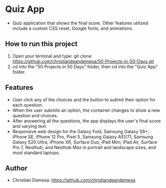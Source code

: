 # Quiz App

-   Quiz application that shows the final score. Other features utilized include a custom CSS reset, Google fonts, and animations.

## How to run this project

1. Open your terminal and type: git clone https://github.com/christiandeandemesa/50-Projects-in-50-Days.git
2. cd into the "50 Projects in 50 Days" folder, then cd into the "Quiz App" folder.

## Features

-   User click any of the choices and the button to submit their option for each question.
-   When the user submits an option, the container changes to show a new question and choices.
-   After answering all the questions, the app displays the user's final score and varying text.
-   Responsive web design for the Galaxy Fold, Samsung Galaxy S8+, iPhone SE, iPhone 12 Pro, Pixel 5, Samsung Galaxy A51/71, Samsung Galaxy S20 Ultra, iPhone XR, Surface Duo, iPad Mini, iPad Air, Surface Pro 7, Nesthub, and Nesthub Max in portrait and landscape sizes, and most standard laptops.

## Author

-   Christian Demesa: https://github.com/christiandeandemesa
